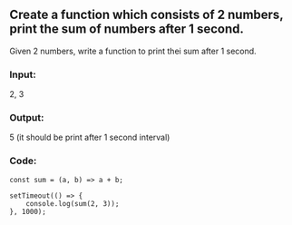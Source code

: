 ## Create a function which consists of 2 numbers, print the sum of numbers after 1 second.

Given 2 numbers, write a function to print thei sum after 1 second.

### Input: 
2, 3

### Output:

5 (it should be print after 1 second interval)

### Code:

```
const sum = (a, b) => a + b;

setTimeout(() => {
    console.log(sum(2, 3));
}, 1000);
```
